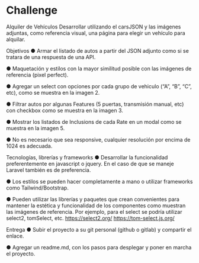 # Challenge
Alquiler de Vehículos
Desarrollar utilizando el carsJSON y las imágenes adjuntas, como referencia visual, una página para elegir un vehículo para alquilar.

Objetivos
● Armar el listado de autos a partir del JSON adjunto como si se tratara de una respuesta de una API.

● Maquetación y estilos con la mayor similitud posible con las imágenes de referencia (pixel perfect).

● Agregar un select con opciones por cada grupo de vehiculo (“A”, “B”, “C”, etc), como se muestra en la imagen 2.

● Filtrar autos por algunas Features (5 puertas, transmisión manual, etc) con checkbox como se muestra en la imagen 3.

● Mostrar los listados de Inclusions de cada Rate en un modal como se muestra en la imagen 5.

● No es necesario que sea responsive, cualquier resolución por encima de 1024 es adecuada.

Tecnologías, librerías y frameworks
● Desarrollar la funcionalidad preferentemente en javascript o jquery. En el caso de que se maneje Laravel también es de preferencia.

● Los estilos se pueden hacer completamente a mano o utilizar frameworks como Tailwind/Bootstrap.

● Pueden utilizar las librerías y paquetes que crean convenientes para mantener la estética y funcionalidad de los componentes como muestran las imágenes de referencia. Por ejemplo, para el select se podría utilizar select2, tomSelect, etc. https://select2.org/ https://tom-select.js.org/

Entrega
● Subir el proyecto a su git personal (github o gitlab) y compartir el enlace.

● Agregar un readme.md, con los pasos para desplegar y poner en marcha el proyecto.
